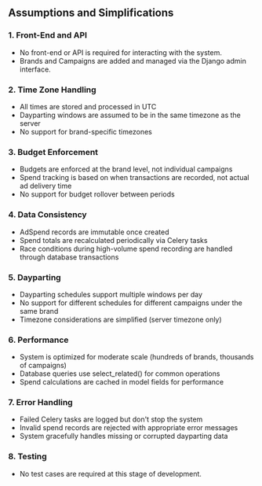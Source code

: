 ## Assumptions and Simplifications

### 1. Front-End and API

- No front-end or API is required for interacting with the system.
- Brands and Campaigns are added and managed via the Django admin interface.

### 2. Time Zone Handling

- All times are stored and processed in UTC
- Dayparting windows are assumed to be in the same timezone as the server
- No support for brand-specific timezones

### 3. Budget Enforcement

- Budgets are enforced at the brand level, not individual campaigns
- Spend tracking is based on when transactions are recorded, not actual ad delivery time
- No support for budget rollover between periods

### 4. Data Consistency

- AdSpend records are immutable once created
- Spend totals are recalculated periodically via Celery tasks
- Race conditions during high-volume spend recording are handled through database transactions

### 5. Dayparting

- Dayparting schedules support multiple windows per day
- No support for different schedules for different campaigns under the same brand
- Timezone considerations are simplified (server timezone only)

### 6. Performance

- System is optimized for moderate scale (hundreds of brands, thousands of campaigns)
- Database queries use select_related() for common operations
- Spend calculations are cached in model fields for performance

### 7. Error Handling

- Failed Celery tasks are logged but don't stop the system
- Invalid spend records are rejected with appropriate error messages
- System gracefully handles missing or corrupted dayparting data

### 8. Testing
- No test cases are required at this stage of development.